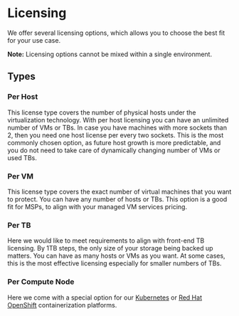 # Licensing

We offer several licensing options, which allows you to choose the best fit for your use case.

**Note:** Licensing options cannot be mixed within a single environment.

## Types

### Per Host

This license type covers the number of physical hosts under the virtualization technology. With per host licensing you can have an unlimited number of VMs or TBs. In case you have machines with more sockets than 2, then you need one host license per every two sockets. This is the most commonly chosen option, as future host growth is more predictable, and you do not need to take care of dynamically changing number of VMs or used TBs.

### Per VM

This license type covers the exact number of virtual machines that you want to protect. You can have any number of hosts or TBs. This option is a good fit for MSPs, to align with your managed VM services pricing.

### Per TB

Here we would like to meet requirements to align with front-end TB licensing. By 1TB steps, the only size of your storage being backed up matters. You can have as many hosts or VMs as you want. At some cases, this is the most effective licensing especially for smaller numbers of TBs.

### Per Compute Node

Here we come with a special option for our [Kubernetes](../deployment/protected-platforms/containers/kubernetes.md) or [Red Hat OpenShift](../deployment/protected-platforms/containers/red-hat-openshift.md) containerization platforms.

